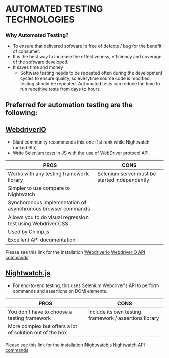 # AUTOMATED TESTING TECHNOLOGIES

### Why Automated Testing?
 - To ensure that delivered software is free of defects / bug for the benefit of consumer.
 - It is the best way to increase the effectiveness, efficiency and coverage of the software developed.
 - It saves time and money
    - Software testing needs to be repeated often during the development cycles to ensure quality, so everytime source code is modified, testing should be repeated. Automated tests can reduce the time to run repetitive tests from days to hours.

## Preferred for automation testing are the following:
## [WebdriverIO](http://webdriver.io/) 
 - Slant community recommends this one (1st rank while Nightwatch ranked 6th)
 - Write Selenium tests in JS with the use of WebDriver protocol API.


| PROS          |          CONS |
| ------------- | ------------- |
| Works with any testing framework library | Selenium server must be started independently |
| Simpler to use compare to Nightwatch ||
| Synchoronous implementation of asynchronous browser commands ||
| Allows you to do visual regression test using Webdriver CSS | |
| Used by Chimp.js | |
| Excellent API documentation | |

Please see this link for the installation  [Webdriverio](http://webdriver.io/guide/getstarted/install.html)
[WebdriverIO API commands](http://webdriver.io/api.html)

##  [Nightwatch.js](http://nightwatchjs.org/)
 - For end-to-end testing, this uses Selenium Webdriver's API to perform commands and assertions on DOM elements.

| PROS          |          CONS |
| ------------- | ------------- |
| You don't have to choose a testing framework | Include its own testing framework / assertions library |
| More complex but offers a lot of solution out of the box ||


Please see this link for the installation  [Nightwatchjs](http://nightwatchjs.org/gettingstarted/)
[Nightwatch API commands](http://nightwatchjs.org/api/)

